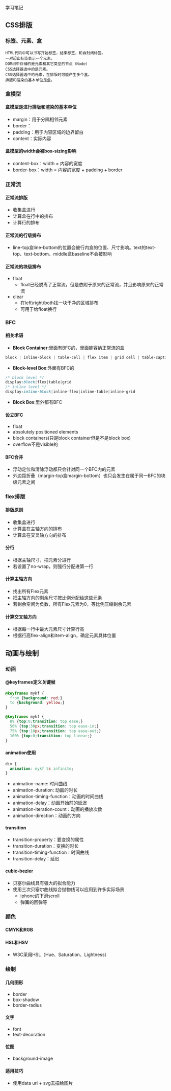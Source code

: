 学习笔记
## CSS排版
### 标签、元素、盒
```
HTML代码中可以书写开始标签，结束标签，和自封闭标签。
一对起止标签表示一个元素。
DOM树中存储的是元素和其它类型的节点（Node）
CSS选择器选中的是元素。
CSS选择器选中的元素，在排版时可能产生多个盒。
排版和渲染的基本单位是盒。
```
### 盒模型
#### **盒模型是进行排版和渲染的基本单位**
- margin：用于分隔相邻元素
- border：
- padding：用于内容区域的边界留白
- content：实际内容
#### 盒模型的width会被box-sizing影响
- content-box：width = 内容的宽度
- border-box：width = 内容的宽度 + padding + border

### 正常流
#### 正常流排版
- 收集盒进行
- 计算盒在行中的排布
- 计算行的排布
#### 正常流的行级排布
- line-top盒line-bottom的位置会被行内盒的位置、尺寸影响。text的text-top、text-bottom、middle盒baseline不会被影响
#### 正常流的块级排布
- float
  - float已经脱离了正常流，但是依附于原来的正常流，并且影响原来的正常流
- clear
  - 在left\right\both找一块干净的区域排布
  - 可用于给float换行
### BFC
#### 相关术语
  - **Block Container**:里面有BFC的，里面能容纳正常流的盒
```css
block | inline-block | table-cell | flex item | grid cell | table-caption
```
  - **Block-level Box**:外面有BFC的
```css
/* block level */
display:block|flex|table|grid 
/* inline level */
display:inline-block|inline-flex|inline-table|inline-grid
```
  - **Block Box**:里外都有BFC
#### 设立BFC
  - float
  - absolutely positioned elements
  - block containers(只是block container但是不是block box)
  - overflow不是visible的
#### BFC合并
  - 浮动定位和清除浮动都只会针对同一个BFC内的元素
  - 外边距折叠（margin-top盒margin-bottom）也只会发生在属于同一BFC的块级元素之间
### flex排版
#### 排版原则
- 收集盒进行
- 计算盒在主轴方向的排布
- 计算盒在交叉轴方向的排布
#### 分行
- 根据主轴尺寸，把元素分进行
- 若设置了no-wrap，则强行分配进第一行
#### 计算主轴方向
- 找出所有Flex元素
- 把主轴方向的剩余尺寸按比例分配给这些元素
- 若剩余空间为负数，所有Flex元素为0，等比例压缩剩余元素
#### 计算交叉轴方向
- 根据每一行中最大元素尺寸计算行高
- 根据行高flex-align和item-align，确定元素具体位置

## 动画与绘制
### 动画
#### @keyframes定义关键帧
```css
@keyframes mykf {
  from {background: red;}
  to {background: yellow;}
}
```
```css
@keyframes mykf {
  0% {top:0;transition: top ease;}
  50% {top:30px;transition: top ease-in;}
  75% {top:10px;transition: top ease-out;}
  100% {top:0;transition: top linear;}
}
```
#### animation使用
```css
div {
  animation: mykf 5s infinite;
}
```
- animation-name: 时间曲线
- animation-duration: 动画的时长
- animation-timing-function：动画的时间曲线
- animation-delay：动画开始前的延迟
- animation-iteration-count：动画的播放次数
- animation-direction：动画的方向
#### transition
- transition-property：要变换的属性
- transition-duration：变换的时长
- transition-timing-function：时间曲线
- transition-delay：延迟
#### cubic-bezier
- 贝塞尔曲线具有强大的拟合能力
- 使用三次贝塞尔曲线拟合抛物线可以应用到许多实际场景
  - iphone的下滑scroll
  - 弹簧的回弹等
### 颜色
#### CMYK和RGB
#### HSL和HSV
- W3C采用HSL（Hue、Saturation、Lightness）
### 绘制
#### 几何图形
- border
- box-shadow
- border-radius
#### 文字
- font
- text-decoration
#### 位图
- background-image
#### 适用技巧
- 使用data uri + svg去描绘图片